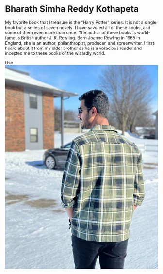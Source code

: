 
# Bharath Simha Reddy Kothapeta

My favorite book that I treasure is the “Harry Potter” series. It is not a single book but a series of seven novels. I have savored all of these books, and some of them even more than once. The author of these books is world-famous British author J. K. Rowling. Born Joanne Rowling in 1965 in England, she is an author, philanthropist, producer, and screenwriter. I first heard about it from my elder brother as he is a voracious reader and incepted me to these books of the wizardly world.

Use ![Image](Photo.jpg)